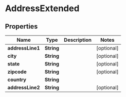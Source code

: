 

# AddressExtended


## Properties

| Name | Type | Description | Notes |
|------------ | ------------- | ------------- | -------------|
|**addressLine1** | **String** |  |  [optional] |
|**city** | **String** |  |  [optional] |
|**state** | **String** |  |  [optional] |
|**zipcode** | **String** |  |  [optional] |
|**country** | **String** |  |  |
|**addressLine2** | **String** |  |  [optional] |



